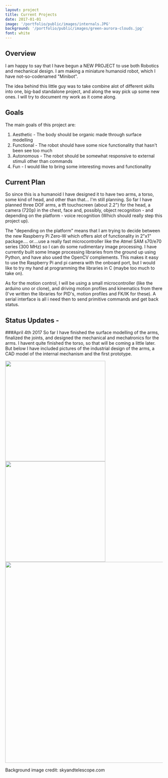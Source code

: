 ```yaml
---
layout: project
title: Current Projects
date: 2017-01-01
image: '/portfolio/public/images/internals.JPG'
background: '/portfolio/public/images/green-aurora-clouds.jpg'
font: white
---
```



## Overview
I am happy to say that I have begun a NEW PROJECT to use both Robotics and mechanical design.
I am making a miniature humanoid robot, which I have not-so-codenamed "Minibot".

The idea behind this little guy was to take combine alot of different skills into one, big-bad standalone project, and along the way pick up some new ones. I will try to document my work as it come along.

## Goals
The main goals of this project are:
<br>
1. Aesthetic - The body should be organic made through surface modelling <br>
2. Functional - The robot should have some nice functionality that hasn't been see too much <br>
3. Autonomous - The robot should be somewhat responsive to external stimuli other than commands <br>
4. Fun - I would like to bring some interesting moves and functionality

## Current Plan
So since this is a humanoid I have designed it to have two arms, a torso, some kind of head, and other than that... I'm still planning.
So far I have planned three DOF arms, a tft touchscreen (about 2.2") for the head, a camera (720p) in the chest, face and, possibly, object recognition - and depending on the platform - voice recognition (Which should really step this project up). 

The "depending on the platform" means that I am trying to decide between the new Raspberry Pi Zero-W which offers alot of functionality in 2"x1" package.... or....use a really fast microcontroller like the Atmel SAM s70/e70 series (300 MHz) so I can do some rudimentary image processing. I have currently built some Image processing libraries from the ground up using Python, and have also used the OpenCV complements. This makes it easy to use the Raspberry Pi and pi camera with the onboard port, but I would like to try my hand at programming the libraries in C (maybe too much to take on).

As for the motion control, I will be using a small microcontroller (like the arduino uno or clone), and driving motion profiles and kinematics from there (I've written the libraries for PID's, motion profiles and FK/IK for these). A serial interface is all i need then to send primitive commands and get back status. 

## Status Updates - 

###April 4th 2017
So far I have finished the surface modelling of the arms, finalized the joints, and designed the mechanical and mechatronics for the arms. I havent quite finished the torso, so that will be coming a little later. But below I have included pictures of the industrial design of the arms, a CAD model of the internal mechanism and the first prototype. 

<img src="/portfolio/public/images/armAssyPrint.JPG" width="320" heigth="320"/>
<img src="/portfolio/public/images/upperArmCAD.PNG" width="320" heigth="320"/>
<img src="/portfolio/public/images/internals.JPG" width="640" heigth="320"/>

Background image credit: skyandtelescope.com

